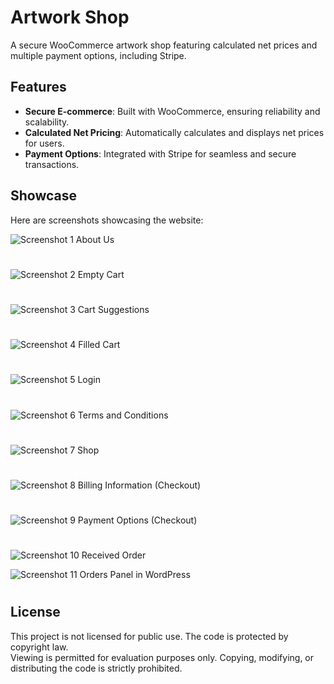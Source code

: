 # Artwork Shop

A secure WooCommerce artwork shop featuring calculated net prices and multiple payment options, including Stripe.

## Features
- **Secure E-commerce**: Built with WooCommerce, ensuring reliability and scalability.
- **Calculated Net Pricing**: Automatically calculates and displays net prices for users.
- **Payment Options**: Integrated with Stripe for seamless and secure transactions.

## Showcase

Here are screenshots showcasing the website:

![Screenshot 1](images/1.png)
About Us
#

![Screenshot 2](images/2.png)
Empty Cart
#

![Screenshot 3](images/3.png)
Cart Suggestions
#

![Screenshot 4](images/4.png)
Filled Cart
#

![Screenshot 5](images/5.png)
Login
#

![Screenshot 6](images/6.png)
Terms and Conditions
#

![Screenshot 7](images/7.png)
Shop
#

![Screenshot 8](images/8.png)
Billing Information (Checkout)
#

![Screenshot 9](images/9.png)
Payment Options (Checkout)
#

![Screenshot 10](images/10.png)
Received Order

![Screenshot 11](images/11.png)
Orders Panel in WordPress
#

## License
This project is not licensed for public use. The code is protected by copyright law.  
Viewing is permitted for evaluation purposes only. Copying, modifying, or distributing the code is strictly prohibited.
